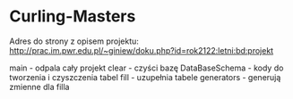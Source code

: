 # Curling-Masters

Adres do strony z opisem projektu: http://prac.im.pwr.edu.pl/~giniew/doku.php?id=rok2122:letni:bd:projekt

main - odpala cały projekt
clear - czyści bazę
DataBaseSchema - kody do tworzenia i czyszczenia tabel
fill - uzupełnia tabele
generators - generują zmienne dla filla
